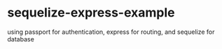# sequelize-express-example

using passport for authentication, express for routing, and sequelize for database 
